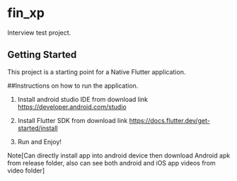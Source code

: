 # fin_xp

Interview test project.

## Getting Started

This project is a starting point for a Native Flutter application.

##Instructions on how to run the application. 
1. Install android studio IDE from download link
   https://developer.android.com/studio
   
2. Install Flutter SDK from download link
   https://docs.flutter.dev/get-started/install
   
3. Run and Enjoy!


Note[Can directly install app into android device then download Android apk from release folder, also can see both android and iOS app videos from video folder]